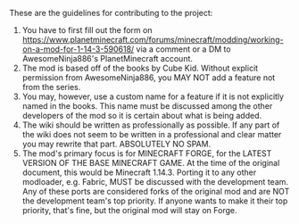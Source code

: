 These are the guidelines for contributing to the project:

1) You have to first fill out the form on https://www.planetminecraft.com/forums/minecraft/modding/working-on-a-mod-for-1-14-3-590618/ via a comment or a DM to AwesomeNinja886's PlanetMinecraft account.
2) The mod is based off of the books by Cube Kid. Without explicit permission from AwesomeNinja886, you MAY NOT add a feature not from the series. 
3) You may, however, use a custom name for a feature if it is not explicitly named in the books. This name must be discussed among the other developers of the mod so it is certain about what is being added.
4) The wiki should be written as professionally as possible. If any part of the wiki does not seem to be written in a professional and clear matter you may rewrite that part. ABSOLUTELY NO SPAM.
5) The mod's primary focus is for MINECRAFT FORGE, for the LATEST VERSION OF THE BASE MINECRAFT GAME. At the time of the original document, this would be Minecraft 1.14.3. Porting it to any other modloader, e.g. Fabric, MUST be discussed with the development team. Any of these ports are considered forks of the original mod and are NOT the development team's top priority. If anyone wants to make it their top priority, that's fine, but the original mod will stay on Forge.
